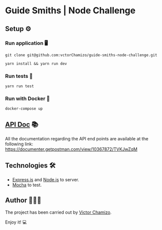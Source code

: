 # Guide Smiths | Node Challenge

## Setup ⚙️

### Run application 🖥

```
git clone git@github.com:vctorChamizo/guide-smiths-node-challenge.git

yarn install && yarn run dev
```

### Run tests 🧪

```
yarn run test
```

### Run with Docker 🐳

```
docker-compose up
```

## [API Doc](https://documenter.getpostman.com/view/10367872/TVKJwZqM) 📚


All the documentation regarding the API end points are available at the following link: https://documenter.getpostman.com/view/10367872/TVKJwZqM

## Technologies 🛠

- [Express.js](https://expressjs.com/) and [Node.js](https://nodejs.org/es/) to server.
- [Mocha](https://mochajs.org/) to test.

## Author 👨🏻‍💻

The project has been carried out by [Victor Chamizo](https://github.com/vctorChamizo).

Enjoy it! 💻

